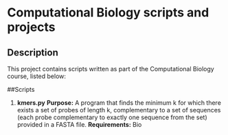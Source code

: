 # Computational Biology scripts and projects

## Description
This project contains scripts written as part of the Computational Biology course, listed below:

##Scripts

1. **kmers.py**
     **Purpose:** A program that finds the minimum k for which there exists a set of probes of length k,
     complementary to a set of sequences (each probe complementary to exactly one sequence from the set)
     provided in a FASTA file.
     **Requirements:** Bio
   
